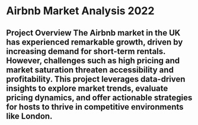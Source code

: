 # Airbnb Market Analysis 2022

Project Overview
The Airbnb market in the UK has experienced remarkable growth, driven by increasing demand for short-term rentals. However, challenges such as high pricing and market saturation threaten accessibility and profitability. This project leverages data-driven insights to explore market trends, evaluate pricing dynamics, and offer actionable strategies for hosts to thrive in competitive environments like London.
---
